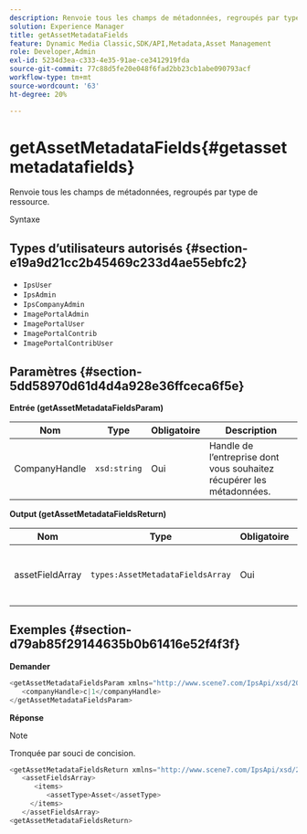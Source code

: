 ```yaml
---
description: Renvoie tous les champs de métadonnées, regroupés par type de ressource.
solution: Experience Manager
title: getAssetMetadataFields
feature: Dynamic Media Classic,SDK/API,Metadata,Asset Management
role: Developer,Admin
exl-id: 5234d3ea-c333-4e35-91ae-ce3412919fda
source-git-commit: 77c88d5fe20e048f6fad2bb23cb1abe090793acf
workflow-type: tm+mt
source-wordcount: '63'
ht-degree: 20%

---
```


# getAssetMetadataFields{#getassetmetadatafields}

Renvoie tous les champs de métadonnées, regroupés par type de ressource.

Syntaxe

## Types d’utilisateurs autorisés {#section-e19a9d21cc2b45469c233d4ae55ebfc2}

* `IpsUser`
* `IpsAdmin`
* `IpsCompanyAdmin`
* `ImagePortalAdmin`
* `ImagePortalUser`
* `ImagePortalContrib`
* `ImagePortalContribUser`

## Paramètres {#section-5dd58970d61d4d4a928e36ffceca6f5e}

**Entrée (getAssetMetadataFieldsParam)**

| Nom | Type | Obligatoire | Description |
|---|---|---|---|
| CompanyHandle | `xsd:string` | Oui | Handle de l’entreprise dont vous souhaitez récupérer les métadonnées. |

**Output (getAssetMetadataFieldsReturn)**

| Nom | Type | Obligatoire | Description |
|---|---|---|---|
| assetFieldArray | `types:AssetMetadataFieldsArray` | Oui | Tableau des champs de métadonnées, par type de ressource. |

## Exemples {#section-d79ab85f29144635b0b61416e52f4f3f}

**Demander**

```java
<getAssetMetadataFieldsParam xmlns="http://www.scene7.com/IpsApi/xsd/2009-07-31">
   <companyHandle>c|1</companyHandle>
</getAssetMetadataFieldsParam>
```

**Réponse**

>[!NOTE]
>
>Tronquée par souci de concision.

```java
<getAssetMetadataFieldsReturn xmlns="http://www.scene7.com/IpsApi/xsd/2009-07-31">
   <assetFieldsArray>
      <items>
         <assetType>Asset</assetType>
     </items>
   </assetFieldsArray>
<getAssetMetadataFieldsReturn>
```
